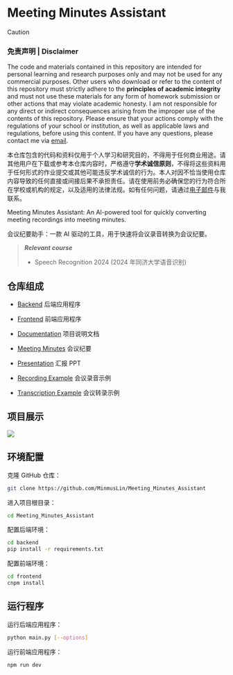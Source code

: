 # Meeting Minutes Assistant

> [!CAUTION]
> ### 免责声明 | Disclaimer
>
> The code and materials contained in this repository are intended for personal learning and research purposes only and may not be used for any commercial purposes. Other users who download or refer to the content of this repository must strictly adhere to the **principles of academic integrity** and must not use these materials for any form of homework submission or other actions that may violate academic honesty. I am not responsible for any direct or indirect consequences arising from the improper use of the contents of this repository. Please ensure that your actions comply with the regulations of your school or institution, as well as applicable laws and regulations, before using this content. If you have any questions, please contact me via [email](mailto:minmuslin@outlook.com).
>
> 本仓库包含的代码和资料仅用于个人学习和研究目的，不得用于任何商业用途。请其他用户在下载或参考本仓库内容时，严格遵守**学术诚信原则**，不得将这些资料用于任何形式的作业提交或其他可能违反学术诚信的行为。本人对因不恰当使用仓库内容导致的任何直接或间接后果不承担责任。请在使用前务必确保您的行为符合所在学校或机构的规定，以及适用的法律法规。如有任何问题，请通过[电子邮件](mailto:minmuslin@outlook.com)与我联系。

Meeting Minutes Assistant: An AI-powered tool for quickly converting meeting recordings into meeting minutes.

会议纪要助手：一款 AI 驱动的工具，用于快速将会议录音转换为会议纪要。

> ***Relevant course***
> * Speech Recognition 2024 (2024 年同济大学语音识别)

## 仓库组成

* [Backend](backend)
后端应用程序

* [Frontend](frontend)
前端应用程序

* [Documentation](Documentation.md)
项目说明文档

* [Meeting Minutes](meeting-minutes.md)
会议纪要

* [Presentation](Presentation.pptx)
汇报 PPT

* [Recording Example](recording-example.wav)
会议录音示例

* [Transcription Example](transcription-example.md)
会议转录示例

## 项目展示

![](assets/Demonstration.gif)

## 环境配置

克隆 GitHub 仓库：

```bash
git clone https://github.com/MinmusLin/Meeting_Minutes_Assistant
```

进入项目根目录：

```bash
cd Meeting_Minutes_Assistant
```

配置后端环境：

```bash
cd backend
pip install -r requirements.txt
```

配置前端环境：

```bash
cd frontend
cnpm install
```

## 运行程序

运行后端应用程序：

```bash
python main.py [--options]
```

运行前端应用程序：

```bash
npm run dev
```
